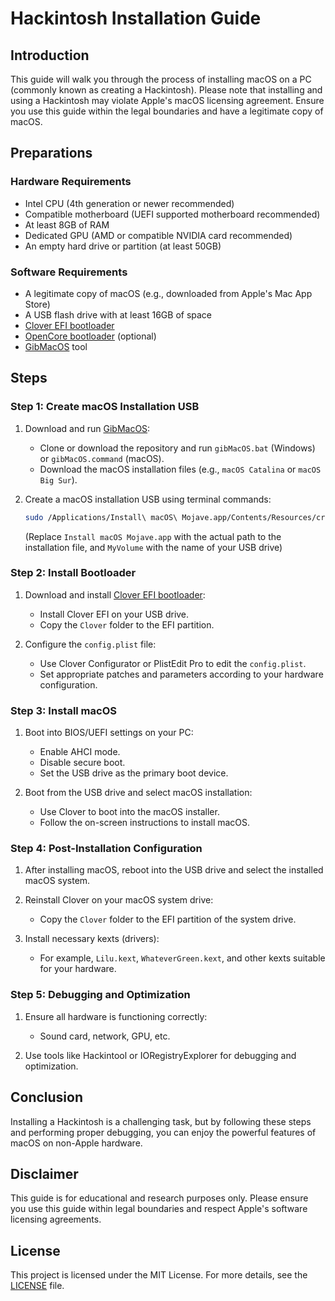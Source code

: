 # Hackintosh Installation Guide

## Introduction
This guide will walk you through the process of installing macOS on a PC (commonly known as creating a Hackintosh). Please note that installing and using a Hackintosh may violate Apple's macOS licensing agreement. Ensure you use this guide within the legal boundaries and have a legitimate copy of macOS.

## Preparations

### Hardware Requirements
- Intel CPU (4th generation or newer recommended)
- Compatible motherboard (UEFI supported motherboard recommended)
- At least 8GB of RAM
- Dedicated GPU (AMD or compatible NVIDIA card recommended)
- An empty hard drive or partition (at least 50GB)

### Software Requirements
- A legitimate copy of macOS (e.g., downloaded from Apple's Mac App Store)
- A USB flash drive with at least 16GB of space
- [Clover EFI bootloader](https://github.com/CloverHackyColor/CloverBootloader)
- [OpenCore bootloader](https://github.com/acidanthera/OpenCorePkg) (optional)
- [GibMacOS](https://github.com/corpnewt/gibMacOS) tool

## Steps

### Step 1: Create macOS Installation USB

1. Download and run [GibMacOS](https://github.com/corpnewt/gibMacOS):
    - Clone or download the repository and run `gibMacOS.bat` (Windows) or `gibMacOS.command` (macOS).
    - Download the macOS installation files (e.g., `macOS Catalina` or `macOS Big Sur`).

2. Create a macOS installation USB using terminal commands:
    ```bash
    sudo /Applications/Install\ macOS\ Mojave.app/Contents/Resources/createinstallmedia --volume /Volumes/MyVolume
    ```
    (Replace `Install macOS Mojave.app` with the actual path to the installation file, and `MyVolume` with the name of your USB drive)

### Step 2: Install Bootloader

1. Download and install [Clover EFI bootloader](https://github.com/CloverHackyColor/CloverBootloader):
    - Install Clover EFI on your USB drive.
    - Copy the `Clover` folder to the EFI partition.

2. Configure the `config.plist` file:
    - Use Clover Configurator or PlistEdit Pro to edit the `config.plist`.
    - Set appropriate patches and parameters according to your hardware configuration.

### Step 3: Install macOS

1. Boot into BIOS/UEFI settings on your PC:
    - Enable AHCI mode.
    - Disable secure boot.
    - Set the USB drive as the primary boot device.

2. Boot from the USB drive and select macOS installation:
    - Use Clover to boot into the macOS installer.
    - Follow the on-screen instructions to install macOS.

### Step 4: Post-Installation Configuration

1. After installing macOS, reboot into the USB drive and select the installed macOS system.

2. Reinstall Clover on your macOS system drive:
    - Copy the `Clover` folder to the EFI partition of the system drive.

3. Install necessary kexts (drivers):
    - For example, `Lilu.kext`, `WhateverGreen.kext`, and other kexts suitable for your hardware.

### Step 5: Debugging and Optimization

1. Ensure all hardware is functioning correctly:
    - Sound card, network, GPU, etc.

2. Use tools like Hackintool or IORegistryExplorer for debugging and optimization.

## Conclusion
Installing a Hackintosh is a challenging task, but by following these steps and performing proper debugging, you can enjoy the powerful features of macOS on non-Apple hardware.

## Disclaimer
This guide is for educational and research purposes only. Please ensure you use this guide within legal boundaries and respect Apple's software licensing agreements.

## License
This project is licensed under the MIT License. For more details, see the [LICENSE](LICENSE) file.
